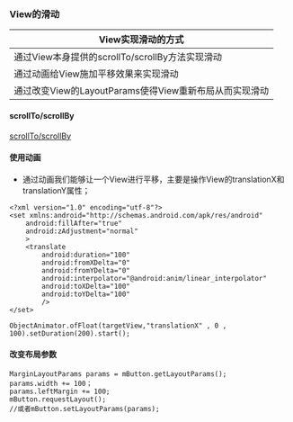 ### View的滑动

|View实现滑动的方式|
|------|
|通过View本身提供的scrollTo/scrollBy方法实现滑动|
|通过动画给View施加平移效果来实现滑动|
|通过改变View的LayoutParams使得View重新布局从而实现滑动|

#### scrollTo/scrollBy
[scrollTo/scrollBy](https://github.com/ningbaoqi/View/commit/14e4679e5c2ba0930e1ae69e9dbda528c1b8d48b)

#### 使用动画
+ 通过动画我们能够让一个View进行平移，主要是操作View的translationX和translationY属性；

```
<?xml version="1.0" encoding="utf-8"?>
<set xmlns:android="http://schemas.android.com/apk/res/android"
    android:fillAfter="true"
    android:zAdjustment="normal"
    >
    <translate
        android:duration="100"
        android:fromXDelta="0"
        android:fromYDelta="0"
        android:interpolator="@android:anim/linear_interpolator"
        android:toXDelta="100"
        android:toYDelta="100"
        />
</set>
```
```
ObjectAnimator.ofFloat(targetView,"translationX" , 0 , 100).setDuration(200).start();
```

#### 改变布局参数

```
MarginLayoutParams params = mButton.getLayoutParams();
params.width += 100；
params.leftMargin += 100;
mButton.requestLayout();
//或者mButton.setLayoutParams(params);
```
